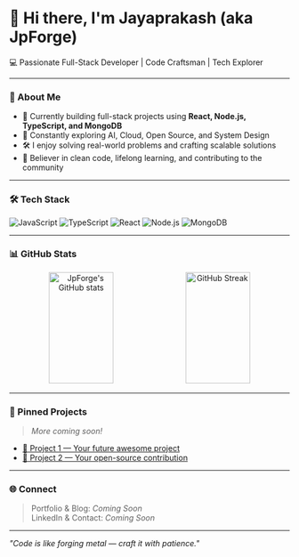 # 👋 Hi there, I'm Jayaprakash (aka JpForge)

💻 Passionate Full-Stack Developer | Code Craftsman | Tech Explorer

---

### 🚀 About Me

- 🔨 Currently building full-stack projects using **React, Node.js, TypeScript, and MongoDB**
- 🌱 Constantly exploring AI, Cloud, Open Source, and System Design
- 🛠️ I enjoy solving real-world problems and crafting scalable solutions
- 🧩 Believer in clean code, lifelong learning, and contributing to the community

---

### 🛠️ Tech Stack

![JavaScript](https://img.shields.io/badge/-JavaScript-black?style=flat-square&logo=javascript)
![TypeScript](https://img.shields.io/badge/-TypeScript-black?style=flat-square&logo=typescript)
![React](https://img.shields.io/badge/-React-black?style=flat-square&logo=react)
![Node.js](https://img.shields.io/badge/-Node.js-black?style=flat-square&logo=node.js)
![MongoDB](https://img.shields.io/badge/-MongoDB-black?style=flat-square&logo=mongodb)

---

### 📊 GitHub Stats

<p align="center">
  <img src="https://github-readme-stats.vercel.app/api?username=jpforge&show_icons=true&theme=dark" alt="JpForge's GitHub stats" width="48%" height="200"/>
  <img src="https://github-readme-streak-stats.herokuapp.com?user=jpforge&theme=dark&hide_border=true" alt="GitHub Streak" width="48%" height="200"/>
</p>

---

### 📂 Pinned Projects

> _More coming soon!_

- [🔗 Project 1 — Your future awesome project]()
- [🔗 Project 2 — Your open-source contribution]()

---

### 🌐 Connect

> Portfolio & Blog: _Coming Soon_  
> LinkedIn & Contact: _Coming Soon_

---

*"Code is like forging metal — craft it with patience."*

